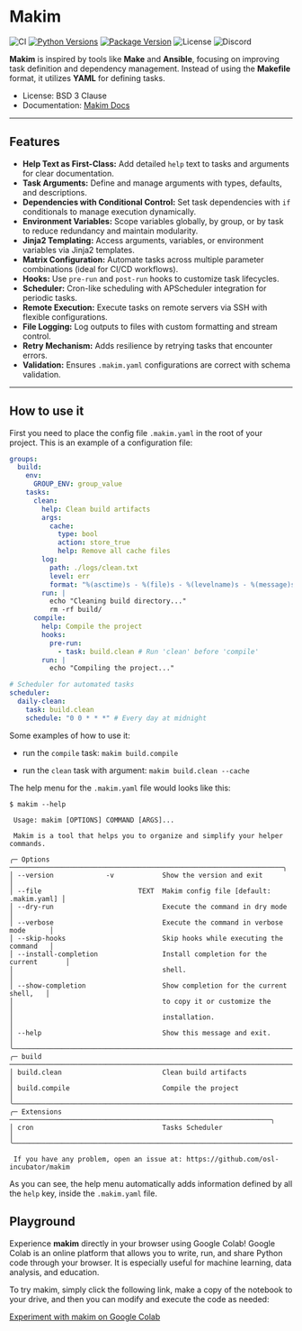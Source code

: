 # Makim

![CI](https://img.shields.io/github/actions/workflow/status/osl-incubator/makim/main.yaml?logo=github&label=CI)
[![Python Versions](https://img.shields.io/pypi/pyversions/makim)](https://pypi.org/project/makim/)
[![Package Version](https://img.shields.io/pypi/v/makim?color=blue)](https://pypi.org/project/makim/)
![License](https://img.shields.io/pypi/l/makim?color=blue)
![Discord](https://img.shields.io/discord/796786891798085652?logo=discord&color=blue)

**Makim** is inspired by tools like **Make** and **Ansible**, focusing on
improving task definition and dependency management. Instead of using the
**Makefile** format, it utilizes **YAML** for defining tasks.

- License: BSD 3 Clause
- Documentation: [Makim Docs](https://osl-incubator.github.io/makim)

---







## Features

- **Help Text as First-Class:** Add detailed `help` text to tasks and arguments
  for clear documentation.
- **Task Arguments:** Define and manage arguments with types, defaults, and
  descriptions.
- **Dependencies with Conditional Control:** Set task dependencies with `if`
  conditionals to manage execution dynamically.
- **Environment Variables:** Scope variables globally, by group, or by task to
  reduce redundancy and maintain modularity.
- **Jinja2 Templating:** Access arguments, variables, or environment variables
  via Jinja2 templates.
- **Matrix Configuration:** Automate tasks across multiple parameter
  combinations (ideal for CI/CD workflows).
- **Hooks:** Use `pre-run` and `post-run` hooks to customize task lifecycles.
- **Scheduler:** Cron-like scheduling with APScheduler integration for periodic
  tasks.
- **Remote Execution:** Execute tasks on remote servers via SSH with flexible
  configurations.
- **File Logging:** Log outputs to files with custom formatting and stream
  control.
- **Retry Mechanism:** Adds resilience by retrying tasks that encounter errors.
- **Validation:** Ensures `.makim.yaml` configurations are correct with schema
  validation.

---

## How to use it

First you need to place the config file `.makim.yaml` in the root of your
project. This is an example of a configuration file:

```yaml
groups:
  build:
    env:
      GROUP_ENV: group_value
    tasks:
      clean:
        help: Clean build artifacts
        args:
          cache:
            type: bool
            action: store_true
            help: Remove all cache files
        log:
          path: ./logs/clean.txt
          level: err
          format: "%(asctime)s - %(file)s - %(levelname)s - %(message)s"
        run: |
          echo "Cleaning build directory..."
          rm -rf build/
      compile:
        help: Compile the project
        hooks:
          pre-run:
            - task: build.clean # Run 'clean' before 'compile'
        run: |
          echo "Compiling the project..."

# Scheduler for automated tasks
scheduler:
  daily-clean:
    task: build.clean
    schedule: "0 0 * * *" # Every day at midnight
```

Some examples of how to use it:

- run the `compile` task: `makim build.compile`

- run the `clean` task with argument: `makim build.clean --cache`

The help menu for the `.makim.yaml` file would looks like this:

```
$ makim --help

 Usage: makim [OPTIONS] COMMAND [ARGS]...

 Makim is a tool that helps you to organize and simplify your helper commands.

╭─ Options ────────────────────────────────────────────────────────────────────╮
│ --version             -v            Show the version and exit                │
│ --file                        TEXT  Makim config file [default: .makim.yaml] │
│ --dry-run                           Execute the command in dry mode          │
│ --verbose                           Execute the command in verbose mode      │
│ --skip-hooks                        Skip hooks while executing the command   │
│ --install-completion                Install completion for the current       │
│                                     shell.                                   │
│ --show-completion                   Show completion for the current shell,   │
│                                     to copy it or customize the              │
│                                     installation.                            │
│ --help                              Show this message and exit.              │
╰──────────────────────────────────────────────────────────────────────────────╯
╭─ build ──────────────────────────────────────────────────────────────────────╮
│ build.clean                         Clean build artifacts                    │
│ build.compile                       Compile the project                      │
╰──────────────────────────────────────────────────────────────────────────────╯
╭─ Extensions ─────────────────────────────────────────────────────────────────╮
│ cron                                Tasks Scheduler                          │
╰──────────────────────────────────────────────────────────────────────────────╯

 If you have any problem, open an issue at: https://github.com/osl-incubator/makim
```

As you can see, the help menu automatically adds information defined by all the
`help` key, inside the `.makim.yaml` file.

## Playground

Experience **makim** directly in your browser using Google Colab! Google Colab
is an online platform that allows you to write, run, and share Python code
through your browser. It is especially useful for machine learning, data
analysis, and education.

To try makim, simply click the following link, make a copy of the notebook to
your drive, and then you can modify and execute the code as needed:

[Experiment with makim on Google Colab](https://colab.research.google.com/drive/1m131pqi6Bjq8Hp8YN_Cbuyezn61f19lB?usp=sharing)
